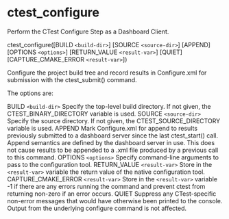   

# ctest_configure  
Perform the CTest Configure Step as a Dashboard Client.  

ctest_configure([BUILD ```<build-dir>```] [SOURCE ```<source-dir>```] [APPEND]
                [OPTIONS ```<options>```] [RETURN_VALUE ```<result-var>```] [QUIET]
                [CAPTURE_CMAKE_ERROR ```<result-var>```])

  

Configure the project build tree and record results in Configure.xml
for submission with the ctest_submit() command.  

The options are:  


BUILD ```<build-dir>```
Specify the top-level build directory.  If not given, the
CTEST_BINARY_DIRECTORY variable is used.
SOURCE ```<source-dir>```
Specify the source directory.  If not given, the
CTEST_SOURCE_DIRECTORY variable is used.
APPEND
Mark Configure.xml for append to results previously submitted to a
dashboard server since the last ctest_start() call.
Append semantics are defined by the dashboard server in use.
This does not cause results to be appended to a .xml file
produced by a previous call to this command.
OPTIONS ```<options>```
Specify command-line arguments to pass to the configuration tool.
RETURN_VALUE ```<result-var>```
Store in the ```<result-var>``` variable the return value of the native
configuration tool.
CAPTURE_CMAKE_ERROR ```<result-var>```
Store in the ```<result-var>``` variable -1 if there are any errors running
the command and prevent ctest from returning non-zero if an error occurs.
QUIET
Suppress any CTest-specific non-error messages that would have
otherwise been printed to the console.  Output from the underlying
configure command is not affected.
  

